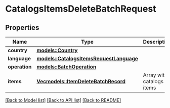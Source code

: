 # CatalogsItemsDeleteBatchRequest

## Properties

Name | Type | Description | Notes
------------ | ------------- | ------------- | -------------
**country** | [**models::Country**](Country.md) |  | 
**language** | [**models::CatalogsItemsRequestLanguage**](CatalogsItemsRequest_language.md) |  | 
**operation** | [**models::BatchOperation**](BatchOperation.md) |  | 
**items** | [**Vec<models::ItemDeleteBatchRecord>**](ItemDeleteBatchRecord.md) | Array with catalogs items | 

[[Back to Model list]](../README.md#documentation-for-models) [[Back to API list]](../README.md#documentation-for-api-endpoints) [[Back to README]](../README.md)


